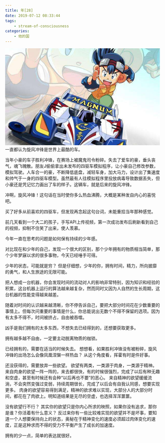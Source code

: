 ```yaml
---
title: 年[28]
date: 2019-07-12 08:33:44
tags:
    - stream-of-consciousness
categories:
    - 他的国
---
```

![天花板的灯](/asserts/images/magnum.jpeg)
一直都认为旋风冲锋是世界上最酷的车。

<!-- more -->

当年小豪的车子胜利冲锋，在赛场上被魔鬼司令粉碎。失去了爱车的豪，垂头丧气，魂飞魄散。朋友J偷偷拿出未发布的四驱车模拟程序，让小豪自己修改参数，模拟驾驶。人车合一的豪，不断降低底盘，减轻车身，加大马力，设计出了集速度和帅气于一身的四驱车模型。虽然最有人往模拟程序里投放病毒导致数据丢失，但小豪还是凭记忆力画出了车的样子。这辆车，就是后来的旋风冲锋。

冲啊，旋风冲锋！这句话在当时使你多么热血沸腾，大概是某种发自内心的喜悦吧。

买了好多从前喜欢的四驱车，但发现再念起这句台词，未能重拾当年那种感觉。

前几天看到一个大二的孩子，手写API上传视频，第一次成功发布后刷新看到自己的视频，抑制不住笑了出来，使人羡慕。

今年一直在思考的问题是如何保有持续的少年感。

对比现在和少年的自己，发现一个很大的区别，那个少年拥有的物质相当简单，那个少年梦寐以求的很多事物，今天已经唾手可得。

少年的状态，可能就是穷？
但是仔细想，少年的你，拥有时间，精力，所向披靡的勇气，和人生旅途的无限可能。

把人想成一台机器，你会发现时间的流动对人的影响非常特别，因为知识和经验的积累，这台机器上运行的算法越来越复杂，然而同时又因为人自然的生长周期，这台机器的性能变得越来越差。

随着对时间的认识越来越清晰，你不停告诉自己，要把大部分时间花在少数重要的事情上。但每次问重要的事情是什么，你总能说出无数个不得不保留的选项。因为有太多不得不，时间被挤占，自由被吞噬。

凶手是我们拥有的太多东西，不想失去已经得到的，还想要获取更多。

拥有越多越不自由，一定要主动脱离物质的枷锁。

已经拥有的，需要在适当的时候失去。
想想看，如果胜利冲锋没有被粉碎，旋风冲锋的出场怎么会像凤凰涅槃一样热血？
从这个角度看，挥霍有时是件好事。

还没获得的，需要放弃一些欲望。
欲望有两类，一类源于肉身，一类源于精神。
来自肉身的欲望一阵一阵的，来去都很快，有的时候很强烈，完成了以后有种无趣和空虚，甚至有时候还有会种“以后再也不要”的恶心。
来自精神的欲望缓缓流淌，不会突然变强过变弱，持续周期很长，完成了以后会有自我认同感，想要实现更多。
肉身的欲望容易得到满足，精神的欲求难以实现，大部分人的大部分时间，都花在了肉欲上。明知道结果是无尽的空虚，也选择浑浑噩噩。

没有欲望行不行？
其实你的欲望只是你内心所求的映照，如果你没有追求，那你是谁？你活着有什么意义？
反过来你有一些比较难实现的欲望并不是坏事，要知道一个人想要保持向上的状态，奥秘在于精神变化的速度必须超过肉体变化的速度，正是这种求而不得的受力不平衡产生了成长的加速度。

拥有的少一点，简单的表达就很好。